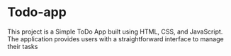# Todo-app
This project is a Simple ToDo App built using HTML, CSS, and JavaScript. The application provides users with a straightforward interface to manage their tasks
